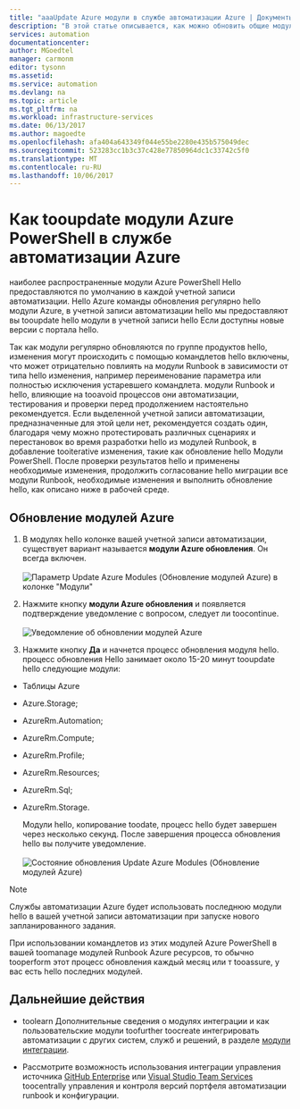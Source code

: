 ```yaml
---
title: "aaaUpdate Azure модули в службе автоматизации Azure | Документы Microsoft"
description: "В этой статье описывается, как можно обновить общие модули Azure PowerShell, предоставленные по умолчанию в службе автоматизации Azure."
services: automation
documentationcenter: 
author: MGoedtel
manager: carmonm
editor: tysonn
ms.assetid: 
ms.service: automation
ms.devlang: na
ms.topic: article
ms.tgt_pltfrm: na
ms.workload: infrastructure-services
ms.date: 06/13/2017
ms.author: magoedte
ms.openlocfilehash: afa404a643349f044e55be2280e435b575049dec
ms.sourcegitcommit: 523283cc1b3c37c428e77850964dc1c33742c5f0
ms.translationtype: MT
ms.contentlocale: ru-RU
ms.lasthandoff: 10/06/2017
---
```

# <a name="how-tooupdate-azure-powershell-modules-in-azure-automation"></a>Как tooupdate модули Azure PowerShell в службе автоматизации Azure

наиболее распространенные модули Azure PowerShell Hello предоставляются по умолчанию в каждой учетной записи автоматизации.  Hello Azure команды обновления регулярно hello модули Azure, в учетной записи автоматизации hello мы предоставляют вы tooupdate hello модули в учетной записи hello Если доступны новые версии с портала hello.  

Так как модули регулярно обновляются по группе продуктов hello, изменения могут происходить с помощью командлетов hello включены, что может отрицательно повлиять на модули Runbook в зависимости от типа hello изменения, например переименование параметра или полностью исключения устаревшего командлета. модули Runbook и hello, влияющие на tooavoid процессов они автоматизации, тестирования и проверки перед продолжением настоятельно рекомендуется.  Если выделенной учетной записи автоматизации, предназначенные для этой цели нет, рекомендуется создать один, благодаря чему можно протестировать различных сценариях и перестановок во время разработки hello из модулей Runbook, в добавление tooiterative изменения, такие как обновление hello Модули PowerShell.  После проверки результатов hello и применены необходимые изменения, продолжить согласование hello миграции все модули Runbook, необходимые изменения и выполнить обновление hello, как описано ниже в рабочей среде.     

## <a name="updating-azure-modules"></a>Обновление модулей Azure

1. В модулях hello колонке вашей учетной записи автоматизации, существует вариант называется **модули Azure обновления**.  Он всегда включен.<br><br> ![Параметр Update Azure Modules (Обновление модулей Azure) в колонке "Модули"](media/automation-update-azure-modules/automation-update-azure-modules-option.png)

2. Нажмите кнопку **модули Azure обновления** и появляется подтверждение уведомление с вопросом, следует ли toocontinue.<br><br> ![Уведомление об обновлении модулей Azure](media/automation-update-azure-modules/automation-update-azure-modules-popup.png)

3. Нажмите кнопку **Да** и начнется процесс обновления модуля hello.  процесс обновления Hello занимает около 15-20 минут tooupdate hello следующие модули:

  * Таблицы Azure
  * Azure.Storage;
  * AzureRm.Automation;
  * AzureRm.Compute;
  * AzureRm.Profile;
  * AzureRm.Resources;
  * AzureRm.Sql;
  * AzureRm.Storage.

    Модули hello, копирование toodate, процесс hello будет завершен через несколько секунд.  После завершения процесса обновления hello вы получите уведомление.<br><br> ![Состояние обновления Update Azure Modules (Обновление модулей Azure)](media/automation-update-azure-modules/automation-update-azure-modules-updatestatus.png)

> [!NOTE]
> Службы автоматизации Azure будет использовать последнюю модули hello в вашей учетной записи автоматизации при запуске нового запланированного задания.    

При использовании командлетов из этих модулей Azure PowerShell в вашей toomanage модулей Runbook Azure ресурсов, то обычно tooperform этот процесс обновления каждый месяц или т tooassure, у вас есть hello последних модулей.

## <a name="next-steps"></a>Дальнейшие действия

* toolearn Дополнительные сведения о модулях интеграции и как пользовательские модули toofurther toocreate интегрировать автоматизации с других систем, служб и решений, в разделе [модули интеграции](automation-integration-modules.md).

* Рассмотрите возможность использования интеграции управления источника [GitHub Enterprise](automation-scenario-source-control-integration-with-github-ent.md) или [Visual Studio Team Services](automation-scenario-source-control-integration-with-vsts.md) toocentrally управления и контроля версий портфеля автоматизации runbook и конфигурации.  
